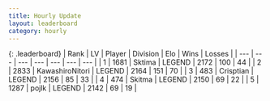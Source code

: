 ```yaml
---
title: Hourly Update
layout: leaderboard
category: hourly
---
```


{: .leaderboard}
| Rank | LV | Player | Division | Elo | Wins | Losses |
| --- | --- | --- | --- | --- | --- | --- |
| <span data-change="0">1</span> | 1681 | <span title="ID: 353063">Sktima</span> | LEGEND | <span data-change="0">2172</span> | <span data-change="0">100</span> | <span data-change="0">44</span> |
| <span data-change="1">2</span> | 2833 | <span title="ID: 164871">KawashiroNitori</span> | LEGEND | <span data-change="0">2164</span> | <span data-change="0">151</span> | <span data-change="0">70</span> |
| <span data-change="1">3</span> | 483 | <span title="ID: 665674">Crisptian</span> | LEGEND | <span data-change="0">2156</span> | <span data-change="0">85</span> | <span data-change="0">33</span> |
| <span data-change="-2">4</span> | 474 | <span title="ID: 402846">Skitma</span> | LEGEND | <span data-change="-15">2150</span> | <span data-change="3">69</span> | <span data-change="2">22</span> |
| <span data-change="0">5</span> | 1287 | <span title="ID: 4783">pojlk</span> | LEGEND | <span data-change="0">2142</span> | <span data-change="0">69</span> | <span data-change="0">19</span> |